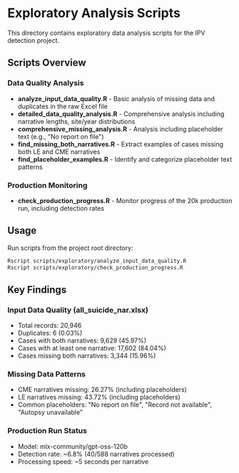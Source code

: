 # Exploratory Analysis Scripts

This directory contains exploratory data analysis scripts for the IPV detection project.

## Scripts Overview

### Data Quality Analysis
- **analyze_input_data_quality.R** - Basic analysis of missing data and duplicates in the raw Excel file
- **detailed_data_quality_analysis.R** - Comprehensive analysis including narrative lengths, site/year distributions
- **comprehensive_missing_analysis.R** - Analysis including placeholder text (e.g., "No report on file")
- **find_missing_both_narratives.R** - Extract examples of cases missing both LE and CME narratives
- **find_placeholder_examples.R** - Identify and categorize placeholder text patterns

### Production Monitoring
- **check_production_progress.R** - Monitor progress of the 20k production run, including detection rates

## Usage

Run scripts from the project root directory:
```bash
Rscript scripts/exploratory/analyze_input_data_quality.R
Rscript scripts/exploratory/check_production_progress.R
```

## Key Findings

### Input Data Quality (all_suicide_nar.xlsx)
- Total records: 20,946
- Duplicates: 6 (0.03%)
- Cases with both narratives: 9,629 (45.97%)
- Cases with at least one narrative: 17,602 (84.04%)
- Cases missing both narratives: 3,344 (15.96%)

### Missing Data Patterns
- CME narratives missing: 26.27% (including placeholders)
- LE narratives missing: 43.72% (including placeholders)
- Common placeholders: "No report on file", "Record not available", "Autopsy unavailable"

### Production Run Status
- Model: mlx-community/gpt-oss-120b
- Detection rate: ~6.8% (40/588 narratives processed)
- Processing speed: ~5 seconds per narrative
